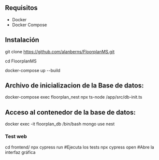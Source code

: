 ## Requisitos

- Docker
- Docker Compose

## Instalación

git clone https://github.com/alanberns/FloorplanMS.git

cd FloorplanMS

docker-compose up --build

## Archivo de inicializacion de la Base de datos:

docker-compose exec floorplan_nest npx ts-node /app/src/db-init.ts


## Acceso al contenedor de la base de datos:
docker exec -it floorplan_db /bin/bash
mongo
use nest


### Test web
cd frontend/
npx cypress run #Ejecuta los tests
npx cypress open #Abre la interfaz gráfica